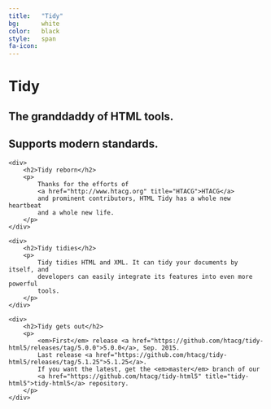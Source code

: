 ```yaml
---
title:   "Tidy"
bg:      white
color:   black
style:   span
fa-icon:
---
```


<div class="page-lead home">
  <div>
    <h1>Tidy</h1>
    <h2>The granddaddy of HTML tools.</h2>
    <h2>Supports modern standards.</h2>
  </div>
</div>

<div class="tiles">

    <div>
        <h2>Tidy reborn</h2>
        <p>
            Thanks for the efforts of
            <a href="http://www.htacg.org" title="HTACG">HTACG</a>
            and prominent contributors, HTML Tidy has a whole new heartbeat
            and a whole new life.
        </p>
    </div>

    <div>
        <h2>Tidy tidies</h2>
        <p>
            Tidy tidies HTML and XML. It can tidy your documents by itself, and
            developers can easily integrate its features into even more powerful
            tools.
        </p>
    </div>

    <div>
        <h2>Tidy gets out</h2>
        <p>
            <em>First</em> release <a href="https://github.com/htacg/tidy-html5/releases/tag/5.0.0">5.0.0</a>, Sep. 2015. 
            Last release <a href="https://github.com/htacg/tidy-html5/releases/tag/5.1.25">5.1.25</a>.
            If you want the latest, get the <em>master</em> branch of our 
            <a href="https://github.com/htacg/tidy-html5" title="tidy-html5">tidy-html5</a> repository.
        </p>
    </div>

</div>
